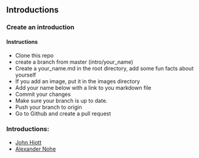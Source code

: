 Introductions
--------------------

### Create an introduction

#### Instructions
- Clone this repo
- create a branch from master (intro/your_name)
- Create a your_name.md in the root directory, add some fun facts about yourself
- If you add an image, put it in the images directory
- Add your name below with a link to you markdown file
- Commit your changes
- Make sure your branch is up to date.
- Push your branch to origin
- Go to Github and create a pull request

### Introductions:
- [John Hiott](johnhiott.md)
- [Alexander Nohe](nohe.md)

